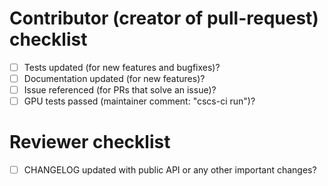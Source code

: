 <!-- What does this implement/fix? Explain your changes here. -->



# Contributor (creator of pull-request) checklist

 - [ ] Tests updated (for new features and bugfixes)?
 - [ ] Documentation updated (for new features)?
 - [ ] Issue referenced (for PRs that solve an issue)?
 - [ ] GPU tests passed (maintainer comment: "cscs-ci run")?

# Reviewer checklist

 - [ ] CHANGELOG updated with public API or any other important changes?
